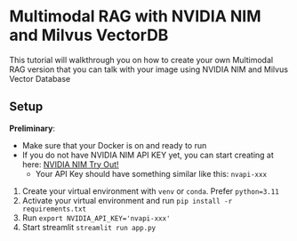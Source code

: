 # Multimodal RAG with NVIDIA NIM and Milvus VectorDB

This tutorial will walkthrough you on how to create your own Multimodal RAG version that you can talk with your image using NVIDIA NIM and Milvus Vector Database

## Setup

__Preliminary__:

- Make sure that your Docker is on and ready to run
- If you do not have NVIDIA NIM API KEY yet, you can start creating at here: [NVIDIA NIM Try Out!](https://build.nvidia.com/explore/discover)
    - Your API Key should have something similar like this: `nvapi-xxx`

1. Create your virtual environment with `venv` or `conda`. Prefer `python=3.11`
2. Activate your virtual environment and run `pip install -r requirements.txt`
3. Run `export NVIDIA_API_KEY='nvapi-xxx'`
4. Start streamlit `streamlit run app.py`